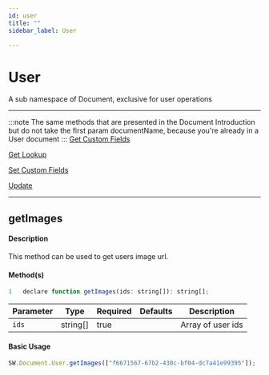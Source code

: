 ```yaml
---
id: user
title: ""
sidebar_label: User

---
```


# User

A sub namespace of Document, exclusive for user operations

---

:::note
The same methods that are presented in the Document Introduction but do not take the first param documentName, 
because you're already in a User document
:::
[Get Custom Fields](document#getcustomfields)

[Get Lookup](document#getlookup)

[Set Custom Fields](document#setcustomfields)

[Update](document#update)

---

## getImages

#### Description

This method can be used to get users image url.

#### Method(s)

```javascript
1   declare function getImages(ids: string[]): string[];
```
<table className="custom-table">
    <thead>
        <tr>
            <th>Parameter</th>
            <th>Type</th>
            <th>Required</th>
            <th>Defaults</th>
            <th>Description</th>
        </tr>
    </thead>
    <tbody>
        <tr className="selected">
            <td><code>ids</code></td>
            <td>string[]</td>
            <td>true</td>
            <td></td>
            <td>Array of user ids</td> 
        </tr>
    </tbody>
</table>

#### Basic Usage

```javascript
SW.Document.User.getImages(["f6671567-67b2-430c-bf04-dc7a41e99395"]);
```